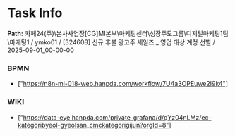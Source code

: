# Task Info

**Path:** 카페24(주)\본사사업장\[CG]MI본부\마케팅센터\성장주도그룹\디지털마케팅1팀\마케팅1 / ymko01 / [324608] 신규 후불 광고주 세일즈 _ 영업 대상 계정 선별 / 2025-09-01_00-00-00

### BPMN
- ["https://n8n-mi-018-web.hanpda.com/workflow/7U4a3OPEuwe2I9k4"]

### WIKI
- ["https://data-eye.hanpda.com/private_grafana/d/qYz04nLMz/ec-kategoribyeol-gyeolsan_cmckategorigijun?orgId=8"]

